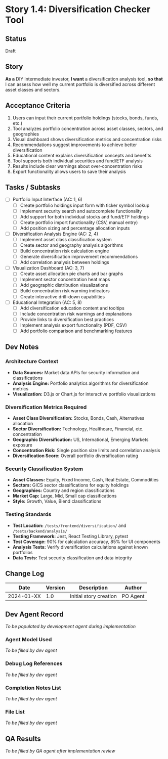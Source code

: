 # Story 1.4: Diversification Checker Tool

## Status
Draft

## Story
**As a** DIY intermediate investor,
**I want** a diversification analysis tool,
**so that** I can assess how well my current portfolio is diversified across different asset classes and sectors.

## Acceptance Criteria
1. Users can input their current portfolio holdings (stocks, bonds, funds, etc.)
2. Tool analyzes portfolio concentration across asset classes, sectors, and geographies
3. Visual dashboard shows diversification metrics and concentration risks
4. Recommendations suggest improvements to achieve better diversification
5. Educational content explains diversification concepts and benefits
6. Tool supports both individual securities and fund/ETF analysis
7. Results include clear warnings about over-concentration risks
8. Export functionality allows users to save their analysis

## Tasks / Subtasks
- [ ] Portfolio Input Interface (AC: 1, 6)
  - [ ] Create portfolio holdings input form with ticker symbol lookup
  - [ ] Implement security search and autocomplete functionality
  - [ ] Add support for both individual stocks and fund/ETF holdings
  - [ ] Create portfolio import functionality (CSV, manual entry)
  - [ ] Add position sizing and percentage allocation inputs
- [ ] Diversification Analysis Engine (AC: 2, 4)
  - [ ] Implement asset class classification system
  - [ ] Create sector and geography analysis algorithms
  - [ ] Build concentration risk calculation engine
  - [ ] Generate diversification improvement recommendations
  - [ ] Add correlation analysis between holdings
- [ ] Visualization Dashboard (AC: 3, 7)
  - [ ] Create asset allocation pie charts and bar graphs
  - [ ] Implement sector concentration heat maps
  - [ ] Add geographic distribution visualizations
  - [ ] Build concentration risk warning indicators
  - [ ] Create interactive drill-down capabilities
- [ ] Educational Integration (AC: 5, 8)
  - [ ] Add diversification education content and tooltips
  - [ ] Include concentration risk warnings and explanations
  - [ ] Provide links to diversification best practices
  - [ ] Implement analysis export functionality (PDF, CSV)
  - [ ] Add portfolio comparison and benchmarking features

## Dev Notes

### Architecture Context
- **Data Sources:** Market data APIs for security information and classifications
- **Analysis Engine:** Portfolio analytics algorithms for diversification metrics
- **Visualization:** D3.js or Chart.js for interactive portfolio visualizations

### Diversification Metrics Required
- **Asset Class Diversification:** Stocks, Bonds, Cash, Alternatives allocation
- **Sector Diversification:** Technology, Healthcare, Financial, etc. concentration
- **Geographic Diversification:** US, International, Emerging Markets exposure
- **Concentration Risk:** Single position size limits and correlation analysis
- **Diversification Score:** Overall portfolio diversification rating

### Security Classification System
- **Asset Classes:** Equity, Fixed Income, Cash, Real Estate, Commodities
- **Sectors:** GICS sector classifications for equity holdings
- **Geographies:** Country and region classifications
- **Market Cap:** Large, Mid, Small cap classifications
- **Style:** Growth, Value, Blend classifications

### Testing Standards
- **Test Location:** `/tests/frontend/diversification/` and `/tests/backend/analysis/`
- **Testing Framework:** Jest, React Testing Library, pytest
- **Test Coverage:** 90% for calculation accuracy, 85% for UI components
- **Analysis Tests:** Verify diversification calculations against known portfolios
- **Data Tests:** Test security classification and data integrity

## Change Log
| Date | Version | Description | Author |
|------|---------|-------------|---------|
| 2024-01-XX | 1.0 | Initial story creation | PO Agent |

## Dev Agent Record
*To be populated by development agent during implementation*

### Agent Model Used
*To be filled by dev agent*

### Debug Log References
*To be filled by dev agent*

### Completion Notes List
*To be filled by dev agent*

### File List
*To be filled by dev agent*

## QA Results
*To be filled by QA agent after implementation review*
